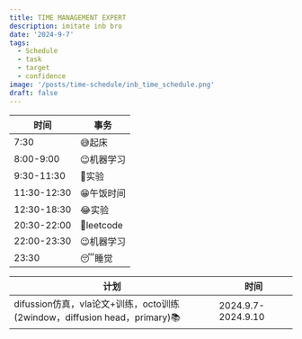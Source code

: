 ```yaml
---
title: TIME MANAGEMENT EXPERT
description: imitate inb bro 
date: '2024-9-7'
tags:
  - Schedule
  - task
  - target
  - confidence
image: '/posts/time-schedule/inb_time_schedule.png'
draft: false
---
```

| 时间 | 事务 |
| --- | --- |
| 7:30 | 😅起床 |
| 8:00-9:00 | 😉机器学习 |
| 9:30-11:30 | 🫠实验 |
| 11:30-12:30 | 😁午饭时间 |
| 12:30-18:30 | 😂实验 |
| 20:30-22:00 | 🙂leetcode |
| 22:00-23:30 | 😉机器学习 |
| 23:30 | 😴睡觉 |

| 计划 | 时间 |
| --- | --- |
|difussion仿真，vla论文+训练，octo训练(2window，diffusion head，primary)📚|2024.9.7-2024.9.10|

